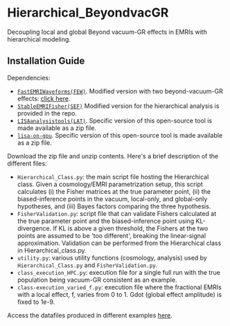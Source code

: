 # Hierarchical_BeyondvacGR
Decoupling local and global Beyond vacuum-GR effects in EMRIs with hierarchical modeling.

## Installation Guide

Dependencies:
- [`FastEMRIWaveforms(FEW)`](https://github.com/BlackHolePerturbationToolkit/FastEMRIWaveforms). Modified version with two beyond-vacuum-GR effects: [click here](https://zenodo.org/uploads/14849432?token=eyJhbGciOiJIUzUxMiJ9.eyJpZCI6Ijg5NjBhODU5LTRhOTQtNDYxOC1hNmJjLTExMjRkYmQzYmQ2NyIsImRhdGEiOnt9LCJyYW5kb20iOiIzNzVlMDIxMjJkOTBmNTFkMDVhZTM2MWMyZjNmZjNmMSJ9.jhXVK-A9p7Oy8Zn-pIgCevP0wSeH0RmrdD4gQqNnNfHpfOA4ciAniUlnvBkXMmdTXHY0UMVETx-nbRISnWLQJA).
- [`StableEMRIFisher(SEF)`](https://github.com/perturber/StableEMRIFisher) Modified version for the hierarchical analysis is provided in the repo.
- [`LISAanalysistools(LAT)`](https://github.com/mikekatz04/LISAanalysistools/tree/main). Specific version of this open-source tool is made available as a zip file.
- [`lisa-on-gpu`](https://github.com/mikekatz04/lisa-on-gpu/tree/master). Specific version of this open-source tool is made available as a zip file.

Download the zip file and unzip contents. Here's a brief description of the different files:

- `Hierarchical_Class.py`: the main script file hosting the Hierarchical class. Given a cosmology/EMRI parametrization setup, this script calculates (i) the Fisher matrices at the true parameter point, (ii) the biased-inference points in the vacuum, local-only, and global-only hypotheses, and (iii) Bayes factors comparing the three hypothesis.
- `FisherValidation.py`: script file that can validate Fishers calculated at the true parameter point and the biased-inference point using KL-divergence. If KL is above a given threshold, the Fishers at the two points are assumed to be 'too different', breaking the linear-signal approximation. Validation can be performed from the Hierarchical class in Hierarchical_class.py.
- `utility.py`: various utility functions (cosmology, analysis) used by `Hierarchical_Class.py` and `FisherValidation.py`.
- `class_execution_HPC.py`: execution file for a single full run with the true population being vacuum-GR consistent as an example.
- `class-execution_varied_f.py`: execution file where the fractional EMRIs with a local effect, f, varies from 0 to 1. Gdot (global effect amplitude) is fixed to 1e-9.

Access the datafiles produced in different examples [here](https://zenodo.org/records/15362412?token=eyJhbGciOiJIUzUxMiJ9.eyJpZCI6IjY2N2RjZjkwLTdjYmYtNDEyMi05YjI2LWNiYTFjNTg0MzFiNSIsImRhdGEiOnt9LCJyYW5kb20iOiI0NzI1ODIxM2U1YWVlNjQ2ZTY0YjA3NjU1Njg1YTliMyJ9.FioeGIWlXePv3N0ozFbiWZOgCARcYeYx-J6y4Yy1DJ_xrVVVB5paCgbrXQBoyOj_Lpm7tl5zX-vjwelFDJkF5Q).
